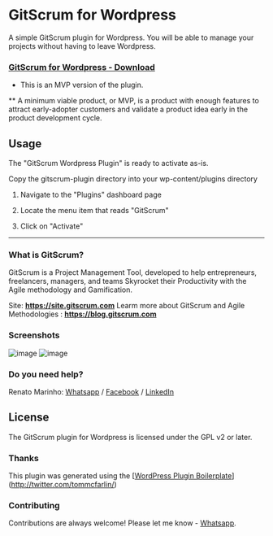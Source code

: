 # GitScrum for Wordpress

A simple GitScrum plugin for Wordpress. You will be able to manage your projects without having to leave Wordpress.

### [GitScrum for Wordpress - Download](https://site.gitscrum.com/download/gitscrum.zip)

* This is an MVP version of the plugin.

** A minimum viable product, or MVP, is a product with enough features to attract early-adopter customers and validate a product idea early in the product development cycle.

## Usage
The "GitScrum Wordpress Plugin" is ready to activate as-is.

Copy the gitscrum-plugin directory into your wp-content/plugins directory

1. Navigate to the "Plugins" dashboard page

2. Locate the menu item that reads "GitScrum"

3. Click on "Activate"

<hr>

### What is GitScrum?
GitScrum is a Project Management Tool, developed to help entrepreneurs, freelancers, managers, and teams Skyrocket their Productivity with the Agile methodology and Gamification.

Site: <b>https://site.gitscrum.com</b>
Learm more about GitScrum and Agile Methodologies : <b>https://blog.gitscrum.com</b>


### Screenshots
![image](https://site.gitscrum.com/images/interface/wordpress-plugin-01.png)
![image](https://site.gitscrum.com/images/interface/wordpress-plugin.png)


### Do you need help?

Renato Marinho: [Whatsapp](https://wa.me/+351936794786) / [Facebook](https://www.facebook.com/renato.marinho) / [LinkedIn](https://pt.linkedin.com/in/renatomarinho13)


## License

The GitScrum plugin for Wordpress is licensed under the GPL v2 or later.

### Thanks

This plugin was generated using the [[WordPress Plugin Boilerplate](https://github.com/DevinVinson/WordPress-Plugin-Boilerplate)](http://twitter.com/tommcfarlin/)


### Contributing
Contributions are always welcome! Please let me know - [Whatsapp](https://wa.me/+351936794786).
